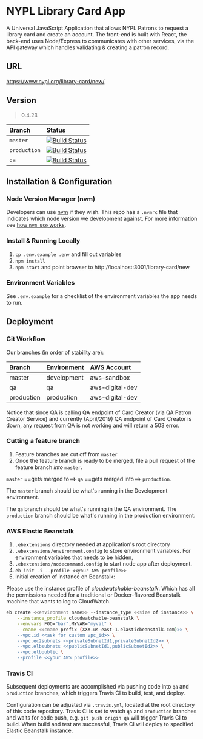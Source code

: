 # NYPL Library Card App

A Universal JavaScript Application that allows NYPL Patrons to request a library card and create an account. The front-end is built with React, the back-end uses Node/Express to communicates with other services, via the API gateway which handles validating & creating
a patron record.

## URL
https://www.nypl.org/library-card/new/

## Version
> 0.4.23

| Branch        | Status                                                                                                                                                   |
|:--------------|:---------------------------------------------------------------------------------------------------------------------------------------------------------|
| `master`      | [![Build Status](https://travis-ci.org/NYPL/nypl-library-card-app.svg?branch=master)](https://travis-ci.org/NYPL/nypl-library-card-app)      |
| `production` | [![Build Status](https://travis-ci.org/NYPL/nypl-library-card-app.svg?branch=production)](https://travis-ci.org/NYPL/nypl-library-card-app) |
| `qa`  | [![Build Status](https://travis-ci.org/NYPL/nypl-library-card-app.svg?branch=qa)](https://travis-ci.org/NYPL/nypl-library-card-app)  |


## Installation & Configuration

### Node Version Manager (nvm)

Developers can use [nvm](https://github.com/creationix/nvm) if they wish.
This repo has a `.nvmrc` file that indicates which node version we development against.
For more information see [how `nvm use` works](https://github.com/creationix/nvm#nvmrc).

### Install & Running Locally

1. `cp .env.example .env` and fill out variables
2. `npm install`  
3. `npm start` and point browser to http://localhost:3001/library-card/new

### Environment Variables

See `.env.example` for a checklist of the environment variables the app
needs to run.

## Deployment

### Git Workflow

Our branches (in order of stability are):

| Branch      | Environment | AWS Account     |
|:------------|:------------|:----------------|
| master      | development | aws-sandbox     |
| qa          | qa          | aws-digital-dev |
| production  | production  | aws-digital-dev |


Notice that since QA is calling QA endpoint of Card Creator (via QA Patron Creator Service) and currently (April/2019) QA endpoint of Card Creator is down, any request from QA is not working and will return a 503 error.

### Cutting a feature branch

1. Feature branches are cut off from `master`
2. Once the feature branch is ready to be merged, file a pull request of the feature branch _into_ `master`.

`master` ==gets merged to==> `qa` ==gets merged into==> `production`.

The `master` branch should be what's running in the Development environment.

The `qa` branch should be what's running in the QA environment.
The `production` branch should be what's running in the production environment.

### AWS Elastic Beanstalk
1. `.ebextensions` directory needed at application's root directory
2. `.ebextensions/environment.config` to store environment variables. For environment variables that needs to be hidden,
3. `.ebextensions/nodecommand.config` to start node app after deployment.
4. `eb init -i --profile <<your AWS profile>>`
5. Initial creation of instance on Beanstalk:

Please use the instance profile of _cloudwatchable-beanstalk_.
Which has all the permissions needed for a traditional or Docker-flavored Beanstalk
machine that wants to log to CloudWatch.

```bash
eb create <<environment name>> --instance_type <<size of instance>> \
    --instance_profile cloudwatchable-beanstalk \
    --envvars FOO="bar",MYVAR="myval" \
    --cname <<cname prefix (XXX.us-east-1.elasticbeanstalk.com)>> \
    --vpc.id <<ask for custom vpc_id>> \
    --vpc.ec2subnets <<privateSubnetId1,privateSubnetId2>> \
    --vpc.elbsubnets <<publicSubnetId1,publicSubnetId2>> \
    --vpc.elbpublic \
    --profile <<your AWS profile>>
```

### Travis CI

Subsequent deployments are accomplished via pushing code into `qa` and `production` branches, which triggers Travis CI to build, test, and deploy.

Configuration can be adjusted via `.travis.yml`, located at the root directory of this code repository. Travis CI is set to watch `qa` and `production` branches and waits for code push, e.g. `git push origin qa` will trigger Travis CI to build. When build and test are successful, Travis CI will deploy to specified Elastic Beanstalk instance.

